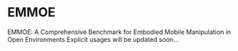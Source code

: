 # EMMOE
EMMOE: A Comprehensive Benchmark for Embodied Mobile Manipulation in Open Environments
Explicit usages will be updated soon...
